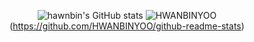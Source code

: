 
<div align="center">
  
![hawnbin's GitHub stats](https://github-readme-stats.vercel.app/api?username=HWANBINYOO&show_icons=true&hide_border=true&count_private=true&theme=dracula)
      <img src="https://hits.seeyoufarm.com/api/count/incr/badge.svg?url=https%3A%2F%2Fgithub.com%HWANBINYOO%2Fhit-counter&count_bg=%23CD84F1&title_bg=%23F9CA24&icon=stackoverflow.svg&icon_color=%23FFFFFF&title=hwanbin&edge_flat=false" alt="HWANBINYOO" />(https://github.com/HWANBINYOO/github-readme-stats)
 
  



